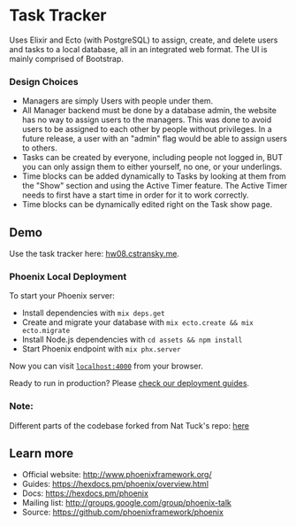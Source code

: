 # Task Tracker  
Uses Elixir and Ecto (with PostgreSQL) to assign, create, and delete users and
tasks to a local database, all in an integrated web format. The UI is mainly
comprised of Bootstrap.

### Design Choices
+ Managers are simply Users with people under them.
+ All Manager backend must be done by a database admin, the website has no way
to assign users to the managers. This was done to avoid users to be assigned to
each other by people without privileges. In a future release, a user with an
"admin" flag would be able to assign users to others.
+ Tasks can be created by everyone, including people not logged in, BUT you can
only assign them to either yourself, no one, or your underlings.
+ Time blocks can be added dynamically to Tasks by looking at them from the
"Show" section and using the Active Timer feature. The Active Timer needs to
first have a start time in order for it to work correctly.
+ Time blocks can be dynamically edited right on the Task show page.

## Demo

Use the task tracker here: [hw08.cstransky.me](http://hw08.cstransky.me).

### Phoenix Local Deployment
To start your Phoenix server:

  * Install dependencies with `mix deps.get`
  * Create and migrate your database with `mix ecto.create && mix ecto.migrate`
  * Install Node.js dependencies with `cd assets && npm install`
  * Start Phoenix endpoint with `mix phx.server`

Now you can visit [`localhost:4000`](http://localhost:4000) from your browser.

Ready to run in production? Please [check our deployment guides](https://hexdocs.pm/phoenix/deployment.html).

### Note:
Different parts of the codebase forked from Nat Tuck's repo: [here](https://github.com/NatTuck/husky_shop)

## Learn more

  * Official website: http://www.phoenixframework.org/
  * Guides: https://hexdocs.pm/phoenix/overview.html
  * Docs: https://hexdocs.pm/phoenix
  * Mailing list: http://groups.google.com/group/phoenix-talk
  * Source: https://github.com/phoenixframework/phoenix
